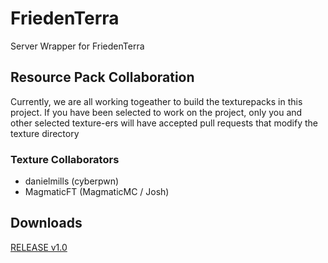 # FriedenTerra
Server Wrapper for FriedenTerra

## Resource Pack Collaboration
Currently, we are all working togeather to build the texturepacks in this project. If you have been selected to work on the project, only you and other selected texture-ers will have accepted pull requests that modify the texture directory
### Texture Collaborators
* danielmills (cyberpwn)
* MagmaticFT (MagmaticMC / Josh)

## Downloads
[RELEASE v1.0](https://github.com/danielmills/FriedenTerra/blob/master/build/FriedenTerra.jar?raw=true)
